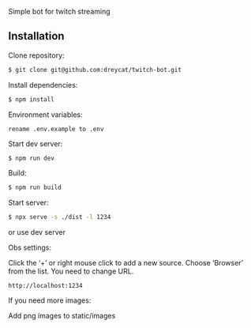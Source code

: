 Simple bot for twitch streaming

## Installation

Clone repository:

```bash
$ git clone git@github.com:dreycat/twitch-bot.git
```

Install dependencies:

```bash
$ npm install
```

Environment variables:

```
rename .env.example to .env
```

Start dev server:

```bash
$ npm run dev
```

Build:

```bash
$ npm run build
```

Start server:

```bash
$ npx serve -s ./dist -l 1234
```

or use dev server

Obs settings:

Click the ‘+’ or right mouse click to add a new source. Choose ‘Browser’ from the list. You need to change URL.

```
http://localhost:1234
```

If you need more images:

Add png images to static/images

